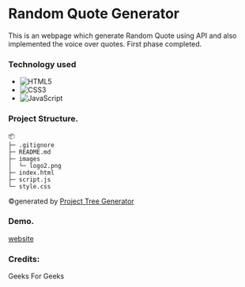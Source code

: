 # Random Quote Generator

This is an webpage which generate Random Quote using API and also implemented the voice over quotes.
First phase completed.

### Technology used

* ![HTML5](https://img.shields.io/badge/html5-%23E34F26.svg?style=for-the-badge&logo=html5&logoColor=white)
* ![CSS3](https://img.shields.io/badge/css3-%231572B6.svg?style=for-the-badge&logo=css3&logoColor=white)
* ![JavaScript](https://img.shields.io/badge/javascript-%23323330.svg?style=for-the-badge&logo=javascript&logoColor=%23F7DF1E)

### Project Structure.

```
📦 
├─ .gitignore
├─ README.md
├─ images
│  └─ logo2.png
├─ index.html
├─ script.js
└─ style.css
```
©generated by [Project Tree Generator](https://woochanleee.github.io/project-tree-generator)


### Demo.

[website](https://subramanyaks.github.io/RandomQuoteGenerator/)

### Credits:
Geeks For Geeks
